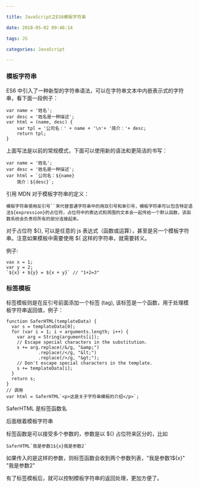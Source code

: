 ```yaml
---

title: JavaScript之ES6模板字符串

date: 2018-05-02 09:46:14

tags: JS

categories: JavaScript

---
```



### 模板字符串

ES6 中引入了一种新型的字符串语法，可以在字符串文本中内嵌表示式的字符串，看下面一段例子：

```
var name = '姓名';
var desc = '姓名是一种描述';
var html = (name, desc) {
    var tpl = '公司名：' + name + '\n'+ '简介：'+ desc;
    return tpl;
}
```
上面写法是以前的常规模式，下面可以使用新的语法和更简洁的书写：

```
var name = '姓名';
var desc = '姓名是一种描述';
var html = `公司名：${name}
    简介：${desc}`;
```
引用  MDN 对于模板字符串的定义：
	
	模板字符串使用反引号``来代替普通字符串中的用双引号和单引号，模板字符串可以包含特定语法${expression}的占位符，占位符中的表达式和周围的文本会一起传给一个默认函数，该函数系统会负责将所有的部分连接起来。


对于占位符 ${}, 可以是任意的 js 表达式（函数或运算），甚至是另一个模板字符串。注意如果模板中需要使用 ${ 这样的字符串，就需要转义。

例子:

```
vax x = 1;
var y = 2;
`${x} + ${y} = ${x + y}` // "1+2=3"
```


### 标签模板

标签模板则是在反引号前面添加一个标签 (tag), 该标签是一个函数，用于处理模板字符串返回值，例子：

```
function SaferHTML(templateData) {
  var s = templateData[0];
  for (var i = 1; i < arguments.length; i++) {
    var arg = String(arguments[i]);
    // Escape special characters in the substitution.
    s += arg.replace(/&/g, "&amp;")
            .replace(/</g, "&lt;")
            .replace(/>/g, "&gt;");
    // Don't escape special characters in the template.
    s += templateData[i];
  }
  return s;
}
// 调用
var html = SaferHTML`<p>这是关于字符串模板的介绍</p>`;

```

SaferHTML 是标签函数名

后面根着模板字符串

标签函数是可以接受多个参数的，参数是以 ${} 占位符来区分的，比如 

```
SaferHTML`我是参数1${x}我是参数2`
```
如果传入的是这样的参数，则标签函数会收到两个参数列表，"我是参数1${x}" "我是参数2" 

有了标签模板后，就可以控制模板字符串的返回处理，更加方便了。

